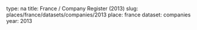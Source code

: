 type: na
title: France / Company Register (2013)
slug: places/france/datasets/companies/2013
place: france
dataset: companies
year: 2013
